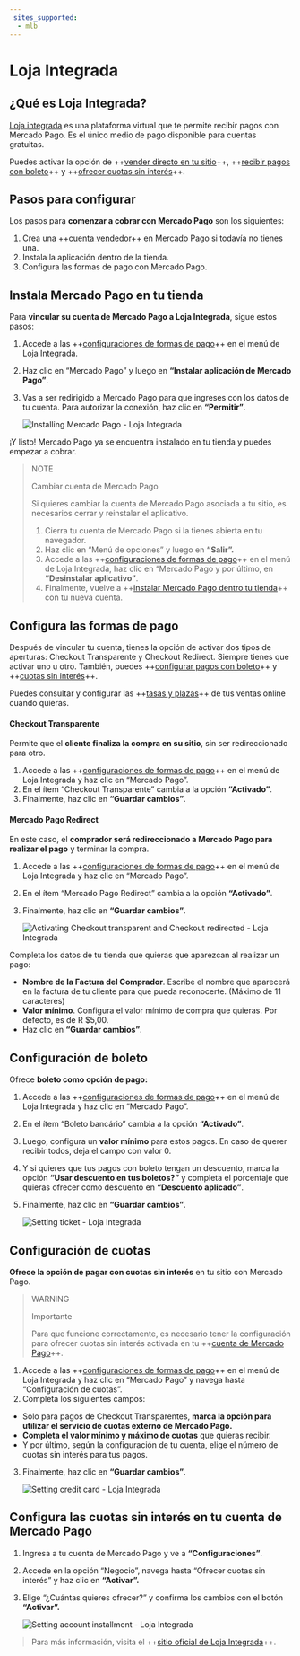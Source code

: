 ```yaml
---
 sites_supported:
  - mlb
---
```


# Loja Integrada

## ¿Qué es Loja Integrada?

[Loja integrada](https://www.lojaintegrada.com.br/) es una plataforma virtual que te permite recibir pagos con Mercado Pago. Es el único medio de pago disponible para cuentas gratuitas. 

Puedes activar la opción de ++[vender directo en tu sitio](#Configura-las-formas-de-pago)++, ++[recibir pagos con boleto](#Configuración-de-boleto)++ y ++[ofrecer cuotas sin interés](#Configuración-de-cuotas)++. 

## Pasos para configurar

Los pasos para **comenzar a cobrar con Mercado Pago** son los siguientes:

1. Crea una ++[cuenta vendedor](https://www.mercadopago.com.br/activities)++ en Mercado Pago si todavía no tienes una.
2. Instala la aplicación dentro de la tienda. 
3. Configura las formas de pago con Mercado Pago.

## Instala Mercado Pago en tu tienda

Para **vincular su cuenta de Mercado Pago a Loja Integrada**, sigue estos pasos: 

1. Accede a las ++[configuraciones de formas de pago](https://app.lojaintegrada.com.br/painel/configuracao/pagamento/listar)++ en el menú de Loja Integrada.
2. Haz clic en “Mercado Pago” y luego en **“Instalar aplicación de Mercado Pago”**. 
3. Vas a ser redirigido a Mercado Pago para que ingreses con los datos de tu cuenta. Para autorizar la conexión, haz clic en **“Permitir”**.

    ![Installing Mercado Pago - Loja Integrada](/images/lojaintegrada/lojaintegrada-connect-1.gif)

¡Y listo! Mercado Pago ya se encuentra instalado en tu tienda y puedes empezar a cobrar.

> NOTE
>
> Cambiar cuenta de Mercado Pago
>
> Si quieres cambiar la cuenta de Mercado Pago asociada a tu sitio, es necesarios cerrar y reinstalar el aplicativo.
> 1. Cierra tu cuenta de Mercado Pago si la tienes abierta en tu navegador.
> 2. Haz clic en “Menú de opciones” y luego en **“Salir”.**
> 3. Accede a las ++[configuraciones de formas de pago](https://app.lojaintegrada.com.br/painel/configuracao/pagamento/listar)++ en el menú de Loja Integrada, haz clic en “Mercado Pago y por último, en **“Desinstalar aplicativo”**.
> 4. Finalmente, vuelve a ++[instalar Mercado Pago dentro tu tienda](#Instala-Mercado-Pago-en-tu-tienda)++ con tu nueva cuenta.

   <!-- ![Uninstalling Mercado Pago - Loja Integrada](/images/lojaintegrada-disconnect-1.gif) -->

## Configura las formas de pago

Después de vincular tu cuenta, tienes la opción de activar dos tipos de aperturas: Checkout Transparente y Checkout Redirect. Siempre tienes que activar uno u otro. También, puedes ++[configurar pagos con boleto](#Configuración-de-boleto)++ y ++[cuotas sin interés](#Configuración-de-cuotas)++.

Puedes consultar y configurar las ++[tasas y plazas](https://www.mercadopago.com.br/settings/release-options)++ de tus ventas online cuando quieras.

#### Checkout Transparente

Permite que el **cliente finaliza la compra en su sitio**, sin ser redireccionado para otro. 

1. Accede a las ++[configuraciones de formas de pago](https://app.lojaintegrada.com.br/painel/configuracao/pagamento/listar)++ en el menú de Loja Integrada y haz clic en “Mercado Pago”.
2. En el ítem “Checkout Transparente” cambia a la opción **“Activado”**. 
3. Finalmente, haz clic en **“Guardar cambios”**. 

#### Mercado Pago Redirect

En este caso, el **comprador será redireccionado a Mercado Pago para realizar el pago** y terminar la compra. 

1. Accede a las ++[configuraciones de formas de pago](https://app.lojaintegrada.com.br/painel/configuracao/pagamento/listar)++ en el menú de Loja Integrada y haz clic en “Mercado Pago”.
2. En el ítem “Mercado Pago Redirect” cambia a la opción **“Activado”**.
3. Finalmente, haz clic en **“Guardar cambios”**.

    ![Activating Checkout transparent and Checkout redirected - Loja Integrada](/images/lojaintegrada/lojaintegrada-checkout-1.gif)

Completa los datos de tu tienda que quieras que aparezcan al realizar un pago: 

- **Nombre de la Factura del Comprador**. Escribe el nombre que aparecerá en la factura de tu cliente para que pueda reconocerte. (Máximo de 11 caracteres)
- **Valor mínimo**. Configura el valor mínimo de compra que quieras. Por defecto, es de R $5,00.
- Haz clic en **“Guardar cambios”**. 

## Configuración de boleto

Ofrece **boleto como opción de pago:**

1. Accede a las ++[configuraciones de formas de pago](https://app.lojaintegrada.com.br/painel/configuracao/pagamento/listar)++ en el menú de Loja Integrada y haz clic en “Mercado Pago”.
2. En el ítem “Boleto bancário” cambia a la opción **“Activado”**.
3. Luego, configura un **valor mínimo** para estos pagos. En caso de querer recibir todos, deja el campo con valor 0.
4. Y si quieres que tus pagos con boleto tengan un descuento, marca la opción **“Usar descuento en tus boletos?”** y completa el porcentaje que quieras ofrecer como descuento en **“Descuento aplicado”**.
5. Finalmente, haz clic en **“Guardar cambios”**.

    ![Setting ticket - Loja Integrada](/images/lojaintegrada/lojaintegrada-ticket-1.gif)

## Configuración de cuotas

**Ofrece la opción de pagar con cuotas sin interés** en tu sitio con Mercado Pago.

> WARNING
>
> Importante
>
> Para que funcione correctamente, es necesario tener la configuración para ofrecer cuotas sin interés activada en tu ++[cuenta de Mercado Pago](#Configura-las-cuotas-sin-interés-en-tu-cuenta-de-Mercado-Pago)++.

1. Accede a las ++[configuraciones de formas de pago](https://app.lojaintegrada.com.br/painel/configuracao/pagamento/listar)++ en el menú de Loja Integrada y haz clic en “Mercado Pago” y navega hasta “Configuración de cuotas”.
2. Completa los siguientes campos: 
- Solo para pagos de Checkout Transparentes, **marca la opción para utilizar el servicio de cuotas externo de Mercado Pago.**
- **Completa el valor mínimo y máximo de cuotas** que quieras recibir.
- Y por último, según la configuración de tu cuenta, elige el número de cuotas sin interés para tus pagos.
3. Finalmente, haz clic en **“Guardar cambios”**.

    ![Setting credit card - Loja Integrada](/images/lojaintegrada/lojaintegrada-credit-card-1.gif)

## Configura las cuotas sin interés en tu cuenta de Mercado Pago

1. Ingresa a tu cuenta de Mercado Pago y ve a **“Configuraciones”**.
2. Accede en la opción “Negocio”, navega hasta “Ofrecer cuotas sin interés” y haz clic en **“Activar”.**
3. Elige “¿Cuántas quieres ofrecer?” y confirma los cambios con el botón **“Activar”.**

    ![Setting account installment - Loja Integrada](/images/lojaintegrada/lojaintegrada-account-installment-1.gif)

> Para más información, visita el ++[sitio oficial de Loja Integrada](https://lojaintegrada.com.br/)++.
